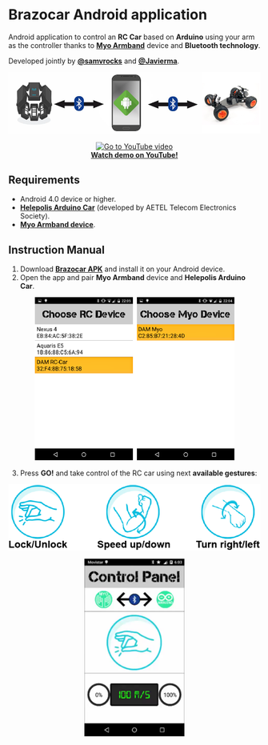 # Brazocar Android application

Android application to control an **RC Car** based on **Arduino** using your arm as the controller thanks to **[Myo Armband](https://www.myo.com)** device and **Bluetooth technology**.

Developed jointly by **[@samvrocks](https://github.com/samvrocks)** and **[@Javierma](https://github.com/Javierma)**.

<p align="center">
  <img border="0" src="imgs/diagram.png">
</p>

<p align="center">
  <a href="https://www.youtube.com/watch?v=PfhPWDUyZ_s">
    <img border="0" alt="Go to YouTube video" src="https://img.youtube.com/vi/PfhPWDUyZ_s/0.jpg">
    <br/>
    <b>Watch demo on YouTube!</b>
  </a>
</p>

## Requirements
* Android 4.0 device or higher.
* **[Helepolis Arduino Car](https://github.com/Javierma/Helepolis)** (developed by AETEL Telecom Electronics Society).
* **[Myo Armband device](https://www.myo.com)**.

## Instruction Manual
1. Download **[Brazocar APK](src/BrazoCar/bin/BrazoCar.apk)** and install it on your Android device.
2. Open the app and pair **Myo Armband** device and **Helepolis Arduino Car**.
<p align="center">
  <img border="0" src="imgs/pairing.png">
</p>

3. Press **GO!** and take control of the RC car using next **available gestures**:
<p align="center">
  <img border="0" src="imgs/gestures.png">
</p>

<p align="center">
  <img border="0" src="imgs/screenshot.png" width="200">
</p>

